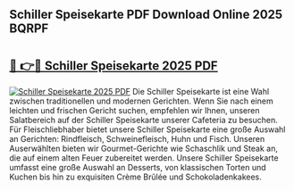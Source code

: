 ## Schiller Speisekarte PDF Download Online 2025 BQRPF

# <h2><a href="http://gc82w2.nevu.top/?p=Schiller+Speisekarte">🔗 👉🔴 Schiller Speisekarte 2025 PDF</a></h2>

[![Schiller Speisekarte 2025 PDF](https://i.imgur.com/dBaPXMq.png)](http://gc82w2.nevu.top/?p=Schiller+Speisekarte)
Die Schiller Speisekarte ist eine Wahl zwischen traditionellen und modernen Gerichten. Wenn Sie nach einem leichten und frischen Gericht suchen, empfehlen wir Ihnen, unseren Salatbereich auf der Schiller Speisekarte unserer Cafeteria zu besuchen. Für Fleischliebhaber bietet unsere Schiller Speisekarte eine große Auswahl an Gerichten: Rindfleisch, Schweinefleisch, Huhn und Fisch. Unseren Auserwählten bieten wir Gourmet-Gerichte wie Schaschlik und Steak an, die auf einem alten Feuer zubereitet werden. Unsere Schiller Speisekarte umfasst eine große Auswahl an Desserts, von klassischen Torten und Kuchen bis hin zu exquisiten Crème Brûlée und Schokoladenkakees.
